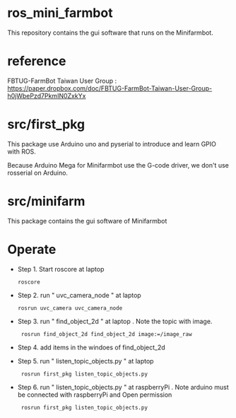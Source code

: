 # ros_mini_farmbot

This repository contains the gui software that runs on the Minifarmbot.

# reference

FBTUG-FarmBot Taiwan User Group   :  https://paper.dropbox.com/doc/FBTUG-FarmBot-Taiwan-User-Group-h0jWbePzd7PkmIN0ZxkYx

# src/first_pkg

This package use Arduino uno and pyserial to introduce and learn GPIO with ROS.

Because Arduino Mega for Minifarmbot use the G-code driver, we don't use rosserial on Arduino.

# src/minifarm

This package contains the gui software of Minifarmbot

# Operate

* Step 1. Start roscore at laptop 
  
  ` roscore `

* Step 2. run " uvc_camera_node " at laptop
  
  ` rosrun uvc_camera uvc_camera_node `
  
* Step 3. run " find_object_2d " at laptop . Note the topic with image. 

  ` rosrun find_object_2d find_object_2d image:=/image_raw`
 
* Step 4. add items in the windoes of find_object_2d
 
* Step 5. run " listen_topic_objects.py " at laptop

  ` rosrun first_pkg listen_topic_objects.py`
  
* Step 6. run " listen_topic_objects.py " at raspberryPi . Note arduino must be connected with raspberryPi and Open permission

  ` rosrun first_pkg listen_topic_objects.py`
